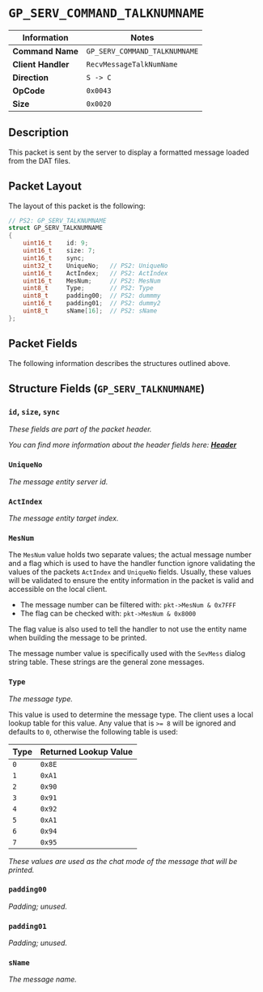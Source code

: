 # `GP_SERV_COMMAND_TALKNUMNAME`

| Information               | Notes |
|---                        |---    |
| **Command Name**          | `GP_SERV_COMMAND_TALKNUMNAME` |
| **Client Handler**        | `RecvMessageTalkNumName` |
| **Direction**             | `S -> C` |
| **OpCode**                | `0x0043` |
| **Size**                  | `0x0020` |

## Description

This packet is sent by the server to display a formatted message loaded from the DAT files.

## Packet Layout

The layout of this packet is the following:

```cpp
// PS2: GP_SERV_TALKNUMNAME
struct GP_SERV_TALKNUMNAME
{
    uint16_t    id: 9;
    uint16_t    size: 7;
    uint16_t    sync;
    uint32_t    UniqueNo;   // PS2: UniqueNo
    uint16_t    ActIndex;   // PS2: ActIndex
    uint16_t    MesNum;     // PS2: MesNum
    uint8_t     Type;       // PS2: Type
    uint8_t     padding00;  // PS2: dummmy
    uint16_t    padding01;  // PS2: dummy2
    uint8_t     sName[16];  // PS2: sName
};
```

## Packet Fields

The following information describes the structures outlined above.

## Structure Fields (`GP_SERV_TALKNUMNAME`)

### `id`, `size`, `sync`

_These fields are part of the packet header._

_You can find more information about the header fields here: [**Header**](/world/server/Header.md)_

### `UniqueNo`

_The message entity server id._

### `ActIndex`

_The message entity target index._

### `MesNum`

The `MesNum` value holds two separate values; the actual message number and a flag which is used to have the handler function ignore validating the values of the packets `ActIndex` and `UniqueNo` fields. Usually, these values will be validated to ensure the entity information in the packet is valid and accessible on the local client.

  - The message number can be filtered with: `pkt->MesNum & 0x7FFF`
  - The flag can be checked with: `pkt->MesNum & 0x8000`

The flag value is also used to tell the handler to not use the entity name when building the message to be printed.

The message number value is specifically used with the `SevMess` dialog string table. These strings are the general zone messages.

### `Type`

_The message type._

This value is used to determine the message type. The client uses a local lookup table for this value. Any value that is `>= 8` will be ignored and defaults to `0`, otherwise the following table is used:

| Type | Returned Lookup Value |
| --- | --- |
| `0` | `0x8E` |
| `1` | `0xA1` |
| `2` | `0x90` |
| `3` | `0x91` |
| `4` | `0x92` |
| `5` | `0xA1` |
| `6` | `0x94` |
| `7` | `0x95` |

_These values are used as the chat mode of the message that will be printed._

### `padding00`

_Padding; unused._

### `padding01`

_Padding; unused._

### `sName`

_The message name._
